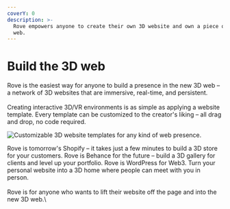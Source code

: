 ```yaml
---
coverY: 0
description: >-
  Rove empowers anyone to create their own 3D website and own a piece of the new
  web.
---
```


# Build the 3D web

Rove is the easiest way for anyone to build a presence in the new 3D web – a network of 3D websites that are immersive, real-time, and persistent. \
\
Creating interactive 3D/VR environments is as simple as applying a website template. Every template can be customized to the creator's liking – all drag and drop, no code required.&#x20;

![Customizable 3D website templates for any kind of web presence.](<.gitbook/assets/Group 3.png>)

Rove is tomorrow's Shopify – it takes just a few minutes to build a 3D store for your customers. Rove is Behance for the future – build a 3D gallery for clients and level up your portfolio. Rove is WordPress for Web3. Turn your personal website into a 3D home where people can meet with you in person.\
\
Rove is for anyone who wants to lift their website off the page and into the new 3D web.\
